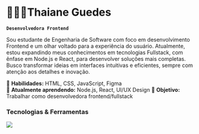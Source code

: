 # 👩🏻‍💻Thaiane Guedes

**`Desenvolvedora Frontend`**

Sou estudante de Engenharia de Software com foco em desenvolvimento Frontend e um olhar voltado para a experiência do usuário. Atualmente, estou expandindo meus conhecimentos em tecnologias Fullstack, com ênfase em Node.js e React, para desenvolver soluções mais completas. Busco transformar ideias em interfaces intuitivas e eficientes, sempre com atenção aos detalhes e inovação.


🔹 **Habilidades:** HTML, CSS, JavaScript, Figma  
🔹 **Atualmente aprendendo:** Node.js, React, UI/UX Design 
🔹 **Objetivo:** Trabalhar como desenvolvedora frontend/fullstack 


###  Tecnologias & Ferramentas  
<div align="left">
  <img src="https://skillicons.dev/icons?i=html,css,js,react,figma,git,nodejs" />
</div>


